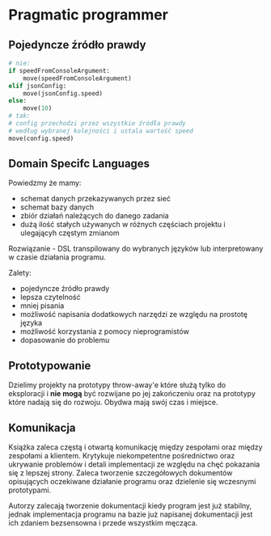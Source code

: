 # Pragmatic programmer 
## Pojedyncze źródło prawdy
```python
# nie:
if speedFromConsoleArgument: 
    move(speedFromConsoleArgument)
elif jsonConfig:
    move(jsonConfig.speed)
else:
    move(10)
# tak:
# config przechodzi przez wszystkie źródła prawdy 
# według wybranej kolejności i ustala wartość speed
move(config.speed)
```
## Domain Specifc Languages
Powiedzmy że mamy:
- schemat danych przekazywanych przez sieć
- schemat bazy danych
- zbiór działań należących do danego zadania
- dużą ilość stałych używanych w różnych częściach projektu i ulegającyh częstym zmianom

Rozwiązanie - DSL transpilowany do wybranych języków lub interpretowany w czasie działania programu.

Zalety:
- pojedyncze źródło prawdy
- lepsza czytelność
- mniej pisania
- możliwość napisania dodatkowych narzędzi ze względu na prostotę języka
- możliwość korzystania z pomocy nieprogramistów
- dopasowanie do problemu

## Prototypowanie 
Dzielimy projekty na prototypy throw-away'e które służą tylko do eksploracji i **nie mogą** być rozwijane po jej zakończeniu oraz na prototypy które nadają się do rozwoju.
Obydwa mają swój czas i miejsce.

## Komunikacja 
Książka zaleca częstą i otwartą komunikację między zespołami oraz między zespołami a klientem. Krytykuje niekompetentne pośrednictwo oraz ukrywanie problemów i detali implementacji ze względu na chęć pokazania się z lepszej strony. Zaleca tworzenie szczegółowych dokumentów opisujących oczekiwane działanie programu oraz dzielenie się wczesnymi prototypami. 

Autorzy zalecają tworzenie dokumentacji kiedy program jest już stabilny, jednak implementacja programu na bazie już napisanej dokumentacji jest ich zdaniem bezsensowna i przede wszystkim męcząca.
